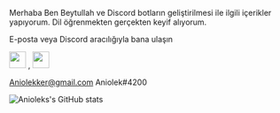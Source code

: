 Merhaba Ben Beytullah ve Discord botların geliştirilmesi ile ilgili içerikler yapıyorum. Dil öğrenmekten gerçekten keyif alıyorum.

E-posta veya Discord aracılığıyla bana ulaşın

<img src= "https://github.com/Youiss1/Youiss1/blob/main/developer%20badge.png" width="30px"> , <img src= "https://github.com/Youiss1/Youiss1/blob/main/js.png" width="30px">

Aniolekker@gmail.com Aniolek#4200

![Anioleks's GitHub stats](https://github-readme-stats.vercel.app/api?username=Anioleky&show_icons=true&theme=dracula)

